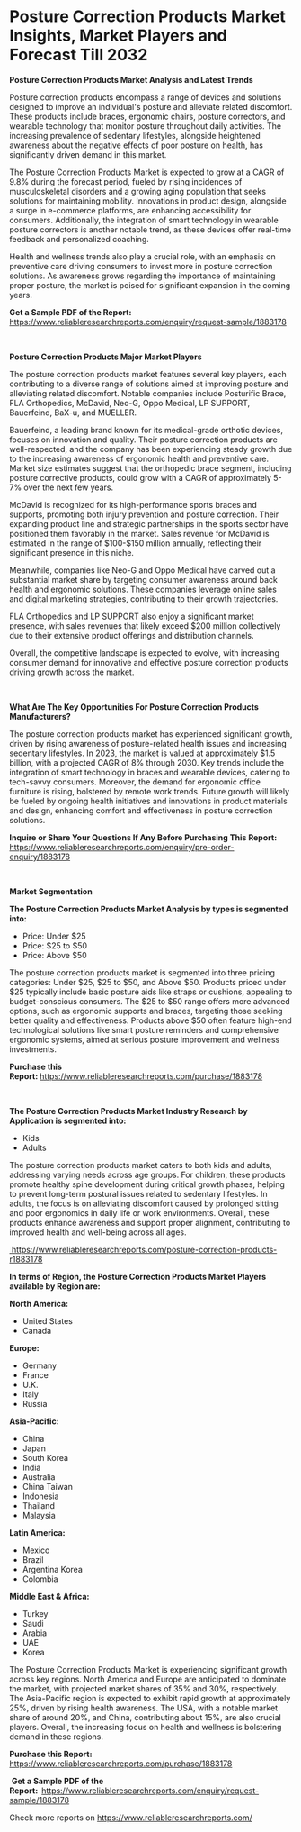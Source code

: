 <p><h1>Posture Correction Products Market Insights, Market Players and Forecast Till 2032</h1></p><p><strong>Posture Correction Products Market Analysis and Latest Trends</strong></p>
<p><p>Posture correction products encompass a range of devices and solutions designed to improve an individual's posture and alleviate related discomfort. These products include braces, ergonomic chairs, posture correctors, and wearable technology that monitor posture throughout daily activities. The increasing prevalence of sedentary lifestyles, alongside heightened awareness about the negative effects of poor posture on health, has significantly driven demand in this market.</p><p>The Posture Correction Products Market is expected to grow at a CAGR of 9.8% during the forecast period, fueled by rising incidences of musculoskeletal disorders and a growing aging population that seeks solutions for maintaining mobility. Innovations in product design, alongside a surge in e-commerce platforms, are enhancing accessibility for consumers. Additionally, the integration of smart technology in wearable posture correctors is another notable trend, as these devices offer real-time feedback and personalized coaching.</p><p>Health and wellness trends also play a crucial role, with an emphasis on preventive care driving consumers to invest more in posture correction solutions. As awareness grows regarding the importance of maintaining proper posture, the market is poised for significant expansion in the coming years.</p></p>
<p><strong>Get a Sample PDF of the Report:&nbsp;</strong> <a href="https://www.reliableresearchreports.com/enquiry/request-sample/1883178?utm_campaign=3278&utm_medium=2&utm_source=Github&utm_content=ia&utm_term=05042025&utm_id=posture-correction-products">https://www.reliableresearchreports.com/enquiry/request-sample/1883178</a></p>
<p>&nbsp;</p>
<p><strong>Posture Correction Products Major Market Players</strong></p>
<p><p>The posture correction products market features several key players, each contributing to a diverse range of solutions aimed at improving posture and alleviating related discomfort. Notable companies include Posturific Brace, FLA Orthopedics, McDavid, Neo-G, Oppo Medical, LP SUPPORT, Bauerfeind, BaX-u, and MUELLER.</p><p>Bauerfeind, a leading brand known for its medical-grade orthotic devices, focuses on innovation and quality. Their posture correction products are well-respected, and the company has been experiencing steady growth due to the increasing awareness of ergonomic health and preventive care. Market size estimates suggest that the orthopedic brace segment, including posture corrective products, could grow with a CAGR of approximately 5-7% over the next few years.</p><p>McDavid is recognized for its high-performance sports braces and supports, promoting both injury prevention and posture correction. Their expanding product line and strategic partnerships in the sports sector have positioned them favorably in the market. Sales revenue for McDavid is estimated in the range of $100-$150 million annually, reflecting their significant presence in this niche.</p><p>Meanwhile, companies like Neo-G and Oppo Medical have carved out a substantial market share by targeting consumer awareness around back health and ergonomic solutions. These companies leverage online sales and digital marketing strategies, contributing to their growth trajectories.</p><p>FLA Orthopedics and LP SUPPORT also enjoy a significant market presence, with sales revenues that likely exceed $200 million collectively due to their extensive product offerings and distribution channels.</p><p>Overall, the competitive landscape is expected to evolve, with increasing consumer demand for innovative and effective posture correction products driving growth across the market.</p></p>
<p>&nbsp;</p>
<p><strong>What Are The Key Opportunities For Posture Correction Products Manufacturers?</strong></p>
<p><p>The posture correction products market has experienced significant growth, driven by rising awareness of posture-related health issues and increasing sedentary lifestyles. In 2023, the market is valued at approximately $1.5 billion, with a projected CAGR of 8% through 2030. Key trends include the integration of smart technology in braces and wearable devices, catering to tech-savvy consumers. Moreover, the demand for ergonomic office furniture is rising, bolstered by remote work trends. Future growth will likely be fueled by ongoing health initiatives and innovations in product materials and design, enhancing comfort and effectiveness in posture correction solutions.</p></p>
<p><strong>Inquire or Share Your Questions If Any Before Purchasing This Report:</strong> <a href="https://www.reliableresearchreports.com/enquiry/pre-order-enquiry/1883178?utm_campaign=3278&utm_medium=2&utm_source=Github&utm_content=ia&utm_term=05042025&utm_id=posture-correction-products">https://www.reliableresearchreports.com/enquiry/pre-order-enquiry/1883178</a></p>
<p>&nbsp;</p>
<p><strong>Market Segmentation</strong></p>
<p><strong>The Posture Correction Products Market Analysis by types is segmented into:</strong></p>
<p><ul><li>Price: Under $25</li><li>Price: $25 to $50</li><li>Price: Above $50</li></ul></p>
<p><p>The posture correction products market is segmented into three pricing categories: Under $25, $25 to $50, and Above $50. Products priced under $25 typically include basic posture aids like straps or cushions, appealing to budget-conscious consumers. The $25 to $50 range offers more advanced options, such as ergonomic supports and braces, targeting those seeking better quality and effectiveness. Products above $50 often feature high-end technological solutions like smart posture reminders and comprehensive ergonomic systems, aimed at serious posture improvement and wellness investments.</p></p>
<p><strong>Purchase this Report:&nbsp;</strong><a href="https://www.reliableresearchreports.com/purchase/1883178?utm_campaign=3278&utm_medium=2&utm_source=Github&utm_content=ia&utm_term=05042025&utm_id=posture-correction-products">https://www.reliableresearchreports.com/purchase/1883178</a></p>
<p>&nbsp;</p>
<p><strong>The Posture Correction Products Market Industry Research by Application is segmented into:</strong></p>
<p><ul><li>Kids</li><li>Adults</li></ul></p>
<p><p>The posture correction products market caters to both kids and adults, addressing varying needs across age groups. For children, these products promote healthy spine development during critical growth phases, helping to prevent long-term postural issues related to sedentary lifestyles. In adults, the focus is on alleviating discomfort caused by prolonged sitting and poor ergonomics in daily life or work environments. Overall, these products enhance awareness and support proper alignment, contributing to improved health and well-being across all ages.</p></p>
<p><a href="https://www.reliableresearchreports.com/posture-correction-products-r1883178?utm_campaign=3278&utm_medium=2&utm_source=Github&utm_content=ia&utm_term=05042025&utm_id=posture-correction-products">&nbsp;https://www.reliableresearchreports.com/posture-correction-products-r1883178</a></p>
<p><strong>In terms of Region, the Posture Correction Products Market Players available by Region are:</strong></p>
<p>
    <p> <strong> North America: </strong>
        <ul>
            <li>United States</li>
            <li>Canada</li>
        </ul>
        </p> 
    <p> <strong> Europe: </strong>
        <ul>
            <li>Germany</li>
            <li>France</li>
            <li>U.K.</li>
            <li>Italy</li>
            <li>Russia</li>
        </ul>
        </p> 
    <p> <strong> Asia-Pacific: </strong>
        <ul>
            <li>China</li>
            <li>Japan</li>
            <li>South Korea</li>
            <li>India</li>
            <li>Australia</li>
            <li>China Taiwan</li>
            <li>Indonesia</li>
            <li>Thailand</li>
            <li>Malaysia</li>
        </ul>
        </p> 
    <p> <strong> Latin America: </strong>
        <ul>
            <li>Mexico</li>
            <li>Brazil</li>
            <li>Argentina Korea</li>
            <li>Colombia</li>
        </ul>
        </p> 
    <p> <strong> Middle East & Africa: </strong>
        <ul>
            <li>Turkey</li>
            <li>Saudi</li>
            <li>Arabia</li>
            <li>UAE</li>
            <li>Korea</li>
        </ul>
    </p>
    </p>
<p><p>The Posture Correction Products Market is experiencing significant growth across key regions. North America and Europe are anticipated to dominate the market, with projected market shares of 35% and 30%, respectively. The Asia-Pacific region is expected to exhibit rapid growth at approximately 25%, driven by rising health awareness. The USA, with a notable market share of around 20%, and China, contributing about 15%, are also crucial players. Overall, the increasing focus on health and wellness is bolstering demand in these regions.</p></p>
<p><strong>Purchase this Report: </strong><a href="https://www.reliableresearchreports.com/purchase/1883178?utm_campaign=3278&utm_medium=2&utm_source=Github&utm_content=ia&utm_term=05042025&utm_id=posture-correction-products">https://www.reliableresearchreports.com/purchase/1883178</a></p>
<p>&nbsp;<strong>Get a Sample PDF of the Report:&nbsp;&nbsp;</strong><a href="https://www.reliableresearchreports.com/enquiry/request-sample/1883178?utm_campaign=3278&utm_medium=2&utm_source=Github&utm_content=ia&utm_term=05042025&utm_id=posture-correction-products">https://www.reliableresearchreports.com/enquiry/request-sample/1883178</a></p>
<p><strong></strong></p>
<p>Check more reports on <a href="https://www.reliableresearchreports.com/?utm_campaign=3278&utm_medium=2&utm_source=Github&utm_content=ia&utm_term=05042025&utm_id=posture-correction-products">https://www.reliableresearchreports.com/</a></p>